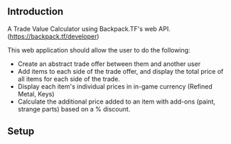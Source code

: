 ## Introduction

A Trade Value Calculator using Backpack.TF's web API.
(https://backpack.tf/developer)

This web application should allow the user to do the following:
- Create an abstract trade offer between them and another user
- Add items to each side of the trade offer, and display the total price of all items for each side of the trade.
- Display each item's individual prices in in-game currency (Refined Metal, Keys)
- Calculate the additional price added to an item with add-ons (paint, strange parts) based on a % discount.

## Setup

